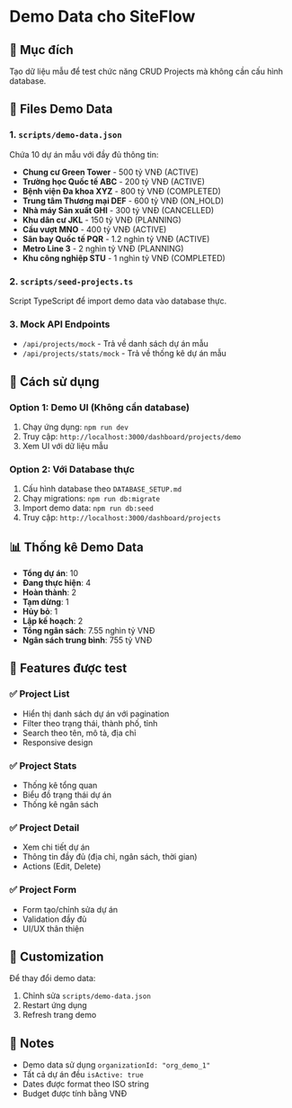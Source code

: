 # Demo Data cho SiteFlow

## 🎯 Mục đích
Tạo dữ liệu mẫu để test chức năng CRUD Projects mà không cần cấu hình database.

## 📁 Files Demo Data

### 1. `scripts/demo-data.json`
Chứa 10 dự án mẫu với đầy đủ thông tin:
- **Chung cư Green Tower** - 500 tỷ VNĐ (ACTIVE)
- **Trường học Quốc tế ABC** - 200 tỷ VNĐ (ACTIVE)
- **Bệnh viện Đa khoa XYZ** - 800 tỷ VNĐ (COMPLETED)
- **Trung tâm Thương mại DEF** - 600 tỷ VNĐ (ON_HOLD)
- **Nhà máy Sản xuất GHI** - 300 tỷ VNĐ (CANCELLED)
- **Khu dân cư JKL** - 150 tỷ VNĐ (PLANNING)
- **Cầu vượt MNO** - 400 tỷ VNĐ (ACTIVE)
- **Sân bay Quốc tế PQR** - 1.2 nghìn tỷ VNĐ (ACTIVE)
- **Metro Line 3** - 2 nghìn tỷ VNĐ (PLANNING)
- **Khu công nghiệp STU** - 1 nghìn tỷ VNĐ (COMPLETED)

### 2. `scripts/seed-projects.ts`
Script TypeScript để import demo data vào database thực.

### 3. Mock API Endpoints
- `/api/projects/mock` - Trả về danh sách dự án mẫu
- `/api/projects/stats/mock` - Trả về thống kê dự án mẫu

## 🚀 Cách sử dụng

### Option 1: Demo UI (Không cần database)
1. Chạy ứng dụng: `npm run dev`
2. Truy cập: `http://localhost:3000/dashboard/projects/demo`
3. Xem UI với dữ liệu mẫu

### Option 2: Với Database thực
1. Cấu hình database theo `DATABASE_SETUP.md`
2. Chạy migrations: `npm run db:migrate`
3. Import demo data: `npm run db:seed`
4. Truy cập: `http://localhost:3000/dashboard/projects`

## 📊 Thống kê Demo Data

- **Tổng dự án**: 10
- **Đang thực hiện**: 4
- **Hoàn thành**: 2
- **Tạm dừng**: 1
- **Hủy bỏ**: 1
- **Lập kế hoạch**: 2
- **Tổng ngân sách**: 7.55 nghìn tỷ VNĐ
- **Ngân sách trung bình**: 755 tỷ VNĐ

## 🎨 Features được test

### ✅ Project List
- Hiển thị danh sách dự án với pagination
- Filter theo trạng thái, thành phố, tỉnh
- Search theo tên, mô tả, địa chỉ
- Responsive design

### ✅ Project Stats
- Thống kê tổng quan
- Biểu đồ trạng thái dự án
- Thống kê ngân sách

### ✅ Project Detail
- Xem chi tiết dự án
- Thông tin đầy đủ (địa chỉ, ngân sách, thời gian)
- Actions (Edit, Delete)

### ✅ Project Form
- Form tạo/chỉnh sửa dự án
- Validation đầy đủ
- UI/UX thân thiện

## 🔧 Customization

Để thay đổi demo data:
1. Chỉnh sửa `scripts/demo-data.json`
2. Restart ứng dụng
3. Refresh trang demo

## 📝 Notes

- Demo data sử dụng `organizationId: "org_demo_1"`
- Tất cả dự án đều `isActive: true`
- Dates được format theo ISO string
- Budget được tính bằng VNĐ
